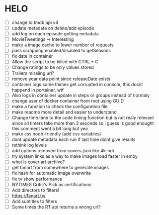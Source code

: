 # HELO
- [ ] change to tmdb api v4
- [ ] update metadata on delete/add episode
- [ ] add log on each episode getting metadata
- [ ] MovieTweetings -> Interesting
- [ ] make a image cache to lower number of requests
- [ ] pass scrapping enabled/disabled to getSeasons
- [ ] fix date in container 
- [ ] Allow the script to be killed with CTRL + C
- [ ] Change ratings to be only values stored
- [ ] Trailers missiing url?
- [ ] remove year data point since releaseDate exists
- [ ] container logs some thimes get corrupted in console, this dosnt happend in portainer, wtf
- [ ] Also logs in container update in steps or groups instead of normaly
- [ ] change user of docker container from root using GUID
- [ ] make a function to check the configuration file
- [ ] make readme more detail and easier to understand
- [ ] Change time.time to the code timing function but is not realy relevant since all timers take more than 3 seconds so i guess is good enought this comment went a bit long but yea
- [ ] make css noob-friendly (add css variables)
- [ ] dont update metadata each run if last time didnt give results
- [ ] rethink log levels
- [ ] add options removed from covers.json like 4k-hdr
- [ ] try system links as a way to make images load faster in emby
- [ ] what is cover art archive?
- [ ] get fanart from somewhere to generate images
- [ ] fix hash for automatic image overwrite
- [ ] fix tv show performance
- [ ] NYTIMES Critic's Pick as certifications
- [ ] Add directors to filters!
- [ ] https://fanart.tv/
- [ ] Add subtitles to filters
- [ ] Some times the RT api returns a wrong url?